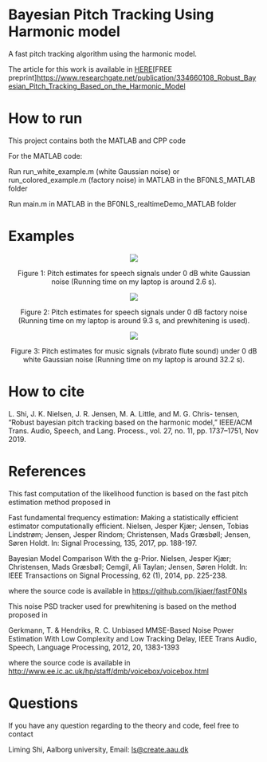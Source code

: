 # Bayesian Pitch Tracking Using Harmonic model

A fast pitch tracking algorithm using the harmonic model.

The article for this work is available in
[HERE](https://ieeexplore.ieee.org/abstract/document/8771212)[FREE preprint]https://www.researchgate.net/publication/334660108_Robust_Bayesian_Pitch_Tracking_Based_on_the_Harmonic_Model

# How to run
This project contains both the MATLAB and CPP code

For the MATLAB code:

Run run_white_example.m (white Gaussian noise) or run_colored_example.m (factory noise) in MATLAB in the BF0NLS_MATLAB folder

Run main.m in MATLAB in the BF0NLS_realtimeDemo_MATLAB folder




# Examples
<p align="center">
<img src=figures/2222.png>
</p>
<center> Figure 1: Pitch estimates for speech signals under 0 dB white Gaussian noise (Running time on my laptop is around 2.6 s).</center>


<p align="center">
<img src=figures/1111.png>
</p>

<center>Figure 2: Pitch estimates for speech signals under 0 dB factory noise (Running time on my laptop is around 9.3 s, and prewhitening is used).</center>

<p align="center">
<img src=figures/3333.png>
</p>

<center>Figure 3: Pitch estimates for music signals (vibrato flute sound) under 0 dB white Gaussian noise (Running time on my laptop is around 32.2 s).</center>



# How to cite
L. Shi, J. K. Nielsen, J. R. Jensen, M. A. Little, and M. G. Chris- tensen, “Robust bayesian pitch tracking based on the harmonic model,” IEEE/ACM Trans. Audio, Speech, and Lang. Process., vol. 27, no. 11, pp. 1737–1751, Nov 2019.

# References
This fast computation of the likelihood function is based on the fast pitch estimation method proposed in

Fast fundamental frequency estimation: Making a statistically efficient estimator computationally efficient. Nielsen, Jesper Kjær; Jensen, Tobias Lindstrøm; Jensen, Jesper Rindom; Christensen, Mads Græsbøll; Jensen, Søren Holdt. In: Signal Processing, 135, 2017, pp. 188-197.

Bayesian Model Comparison With the g-Prior. Nielsen, Jesper Kjær; Christensen, Mads Græsbøll; Cemgil, Ali Taylan; Jensen, Søren Holdt. In: IEEE Transactions on Signal Processing, 62 (1), 2014, pp. 225-238.

where the source code is available in
https://github.com/jkjaer/fastF0Nls


This noise PSD tracker used for prewhitening is based on the method proposed in

Gerkmann, T. & Hendriks, R. C. Unbiased MMSE-Based Noise Power Estimation With Low Complexity and Low Tracking Delay, IEEE Trans Audio, Speech, Language Processing, 2012, 20, 1383-1393

where the source code is available in
http://www.ee.ic.ac.uk/hp/staff/dmb/voicebox/voicebox.html

# Questions
If you have any question regarding to the theory and code, feel free to contact

Liming Shi, Aalborg university, Email: ls@create.aau.dk
